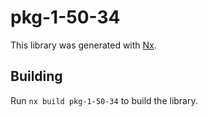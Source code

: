 # pkg-1-50-34

This library was generated with [Nx](https://nx.dev).

## Building

Run `nx build pkg-1-50-34` to build the library.
